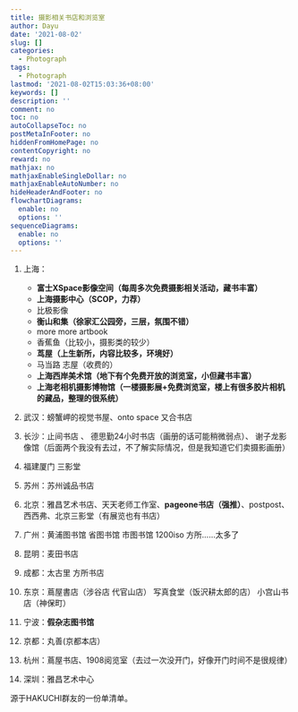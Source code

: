 ```yaml
---
title: 摄影相关书店和浏览室
author: Dayu
date: '2021-08-02'
slug: []
categories:
  - Photograph
tags:
  - Photograph
lastmod: '2021-08-02T15:03:36+08:00'
keywords: []
description: ''
comment: no
toc: no
autoCollapseToc: no
postMetaInFooter: no
hiddenFromHomePage: no
contentCopyright: no
reward: no
mathjax: no
mathjaxEnableSingleDollar: no
mathjaxEnableAutoNumber: no
hideHeaderAndFooter: no
flowchartDiagrams:
  enable: no
  options: ''
sequenceDiagrams:
  enable: no
  options: ''
---
```

1. 上海：
   - **富士XSpace影像空间（每周多次免费摄影相关活动，藏书丰富）**
   - **上海摄影中心（SCOP，力荐）**
   - 比极影像
   - **衡山和集（徐家汇公园旁，三层，氛围不错）**
   - more more artbook
   - 香蕉鱼（比较小，摄影类的较少）
   - **茑屋（上生新所，内容比较多，环境好）**
   - 马当路 志屋（收费的）
   - **上海西岸美术馆（地下有个免费开放的浏览室，小但藏书丰富）**
   - **上海老相机摄影博物馆（一楼摄影展+免费浏览室，楼上有很多胶片相机的藏品，整理的很系统）**

2. 武汉：螃蟹岬的视觉书屋、onto space 又合书店

3. 长沙：止间书店 、 德思勤24小时书店（画册的话可能稍微弱点）、 谢子龙影像馆（后面两个我没有去过，不了解实际情况，但是我知道它们卖摄影画册）

4. 福建厦门 三影堂

5. 苏州：苏州诚品书店

6. 北京：雅昌艺术书店、天天老师工作室、**pageone书店（强推）**、postpost、西西弗、北京三影堂（有展览也有书店）

7. 广州：黄浦图书馆 省图书馆 市图书馆 1200iso 方所……太多了

8. 昆明：麦田书店

9. 成都：太古里 方所书店

10. 东京：蔦屋書店（涉谷店 代官山店） 写真食堂（饭沢耕太郎的店） 小宫山书店（神保町）

11. 宁波：**假杂志图书馆**

12. 京都：丸善(京都本店）

13. 杭州：蔦屋书店、1908阅览室（去过一次没开门，好像开门时间不是很规律）

14. 深圳：雅昌艺术中心

源于HAKUCHI群友的一份单清单。